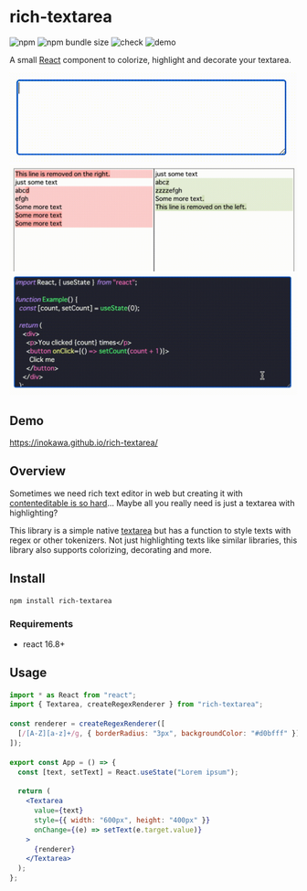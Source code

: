 # rich-textarea

![npm](https://img.shields.io/npm/v/rich-textarea) ![npm bundle size](https://img.shields.io/bundlephobia/minzip/rich-textarea)
![check](https://github.com/inokawa/rich-textarea/workflows/check/badge.svg) ![demo](https://github.com/inokawa/rich-textarea/workflows/demo/badge.svg)

A small [React](https://github.com/facebook/react) component to colorize, highlight and decorate your textarea.

<img src="./sample.gif" width="600px" />
<img src="./sample2.gif" width="600px" />
<img src="./sample3.gif" width="600px" />

## Demo

https://inokawa.github.io/rich-textarea/

## Overview

Sometimes we need rich text editor in web but creating it with [contenteditable is so hard](https://github.com/grammarly/contenteditable)... Maybe all you really need is just a textarea with highlighting?

This library is a simple native [textarea](https://developer.mozilla.org/en-US/docs/Web/HTML/Element/textarea) but has a function to style texts with regex or other tokenizers.
Not just highlighting texts like similar libraries, this library also supports colorizing, decorating and more.

## Install

```sh
npm install rich-textarea
```

### Requirements

- react 16.8+

## Usage

```jsx
import * as React from "react";
import { Textarea, createRegexRenderer } from "rich-textarea";

const renderer = createRegexRenderer([
  [/[A-Z][a-z]+/g, { borderRadius: "3px", backgroundColor: "#d0bfff" }],
]);

export const App = () => {
  const [text, setText] = React.useState("Lorem ipsum");

  return (
    <Textarea
      value={text}
      style={{ width: "600px", height: "400px" }}
      onChange={(e) => setText(e.target.value)}
    >
      {renderer}
    </Textarea>
  );
};
```
